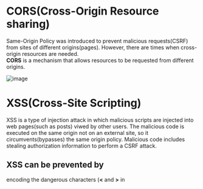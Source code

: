 # CORS(Cross-Origin Resource sharing)
Same-Origin Policy was introduced to prevent malicious requests(CSRF) from sites of different origins(pages).
However, there are times when cross-origin resources are needed.<br>
**CORS** is a mechanism that allows resources to be requested from different origins.

![image](https://user-images.githubusercontent.com/67142421/183492714-17a6d283-1c28-4377-9a5b-0b3de112ec1a.png)

# XSS(Cross-Site Scripting)
XSS is a type of injection attack in which malicious scripts are injected into web pages(such as posts) viwed by other users. The malicious code is executed on the same origin not on an external site, so it circumvents(bypasses) the same origin policy. Malicious code includes stealing authorization information to perform a CSRF attack.
## XSS can be prevented by
encoding the dangerous characters (**<** and **>** in <script>) in the data that a web page receives to prevent the data from being interpreted in any malicious way

# CSRF(Cross-Site Request Forgery)
CSRF exploits the trust a user has for a particular site. It tricks a victim into submitting malicious requests on the attacker's behalf.
## The process to execute CSRF
1. Trick a victim into entering the attacker's page.
2. Send a legitimate-looking request from the victim's browser
## How to prevent CSRF
- Accept only requests from allowed origins
- Use a security token on each session of the user : The backend checks if the token in the request parameter is the token of the legitimate session.

>Both CSRF and XSS allow an attacker to masquerade as a victim user, to carry out any actions that the user is able to perform.<br>

# SQL injection

# Symmetric key cryptography, Asymmetric key cryptography

# TLS(Transport Layer Security)
